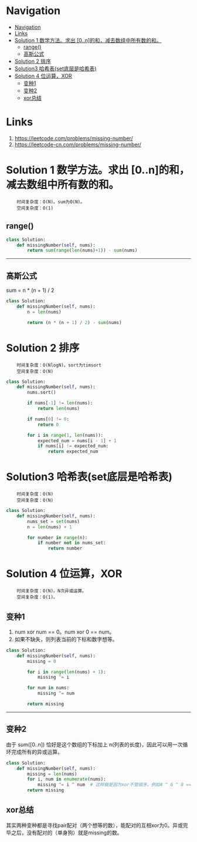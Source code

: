 # Navigation
- [Navigation](#navigation)
- [Links](#links)
- [Solution 1 数学方法。求出 [0..n]的和，减去数组中所有数的和。](#solution-1-%e6%95%b0%e5%ad%a6%e6%96%b9%e6%b3%95%e6%b1%82%e5%87%ba-0n%e7%9a%84%e5%92%8c%e5%87%8f%e5%8e%bb%e6%95%b0%e7%bb%84%e4%b8%ad%e6%89%80%e6%9c%89%e6%95%b0%e7%9a%84%e5%92%8c)
  - [range()](#range)
  - [高斯公式](#%e9%ab%98%e6%96%af%e5%85%ac%e5%bc%8f)
- [Solution 2 排序](#solution-2-%e6%8e%92%e5%ba%8f)
- [Solution3 哈希表(set底层是哈希表)](#solution3-%e5%93%88%e5%b8%8c%e8%a1%a8set%e5%ba%95%e5%b1%82%e6%98%af%e5%93%88%e5%b8%8c%e8%a1%a8)
- [Solution 4 位运算，XOR](#solution-4-%e4%bd%8d%e8%bf%90%e7%ae%97xor)
  - [变种1](#%e5%8f%98%e7%a7%8d1)
  - [变种2](#%e5%8f%98%e7%a7%8d2)
  - [xor总结](#xor%e6%80%bb%e7%bb%93)

# Links
1. https://leetcode.com/problems/missing-number/
2. https://leetcode-cn.com/problems/missing-number/


# Solution 1 数学方法。求出 [0..n]的和，减去数组中所有数的和。
```
    时间复杂度：O(N)。sum为O(N)。
    空间复杂度：O(1)
```
## range()
```python
class Solution:
    def missingNumber(self, nums):
        return sum(range(len(nums)+1)) - sum(nums)
```
---
## 高斯公式
sum = n * (n + 1) / 2
```python
class Solution:
    def missingNumber(self, nums):
        n = len(nums)

        return (n * (n + 1) / 2) - sum(nums)
```

# Solution 2 排序
```
    时间复杂度：O(NlogN)。sort为timsort
    空间复杂度：O(N)
```
```python
class Solution:
    def missingNumber(self, nums):
        nums.sort()

        if nums[-1] != len(nums):
            return len(nums)

        if nums[0] != 0:
            return 0

        for i in range(1, len(nums)):
            expected_num = nums[i - 1] + 1
            if nums[i] != expected_num:
                return expected_num
```

# Solution3 哈希表(set底层是哈希表)
```
    时间复杂度：O(N)
    空间复杂度：O(N)
```
```python
class Solution:
    def missingNumber(self, nums):
        nums_set = set(nums)
        n = len(nums) + 1

        for number in range(n):
            if number not in nums_set:
                return number
```

# Solution 4 位运算，XOR
```
    时间复杂度：O(N)。N次异或运算。
    空间复杂度：O(1)。
```
## 变种1
1. num xor num == 0。num xor 0 == num。
2. 如果不缺失，则列表当前的下标和数字想等。
```python
class Solution:
    def missingNumber(self, nums):
        missing = 0

        for i in range(len(nums) + 1):
            missing ^= i

        for num in nums:
            missing ^= num

        return missing
```
---
## 变种2
由于 sum([0..n]) 恰好是这个数组的下标加上 n(列表的长度)，因此可以用一次循环完成所有的异或运算。
```python
class Solution:
    def missingNumber(self, nums):
        missing = len(nums)
        for i, num in enumerate(nums):
            missing ^= i ^ num  # 这样做是因为xor不管顺序，例如4 ^ 6 ^ 8 == 6 ^ 4 ^ 8。
        return missing
```
## xor总结
其实两种变种都是寻找pair配对（两个想等的数），能配对的互相xor为0。异或完毕之后，没有配对的（单身狗）就是missing的数。